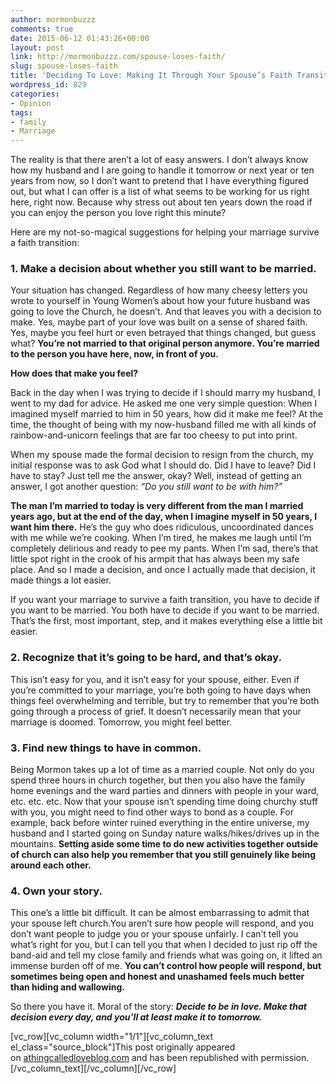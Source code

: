 ```yaml
---
author: mormonbuzzz
comments: true
date: 2015-06-12 01:43:26+00:00
layout: post
link: http://mormonbuzzz.com/spouse-loses-faith/
slug: spouse-loses-faith
title: 'Deciding To Love: Making It Through Your Spouse’s Faith Transition'
wordpress_id: 829
categories:
- Opinion
tags:
- family
- Marriage
---
```


The reality is that there aren’t a lot of easy answers. I don’t always know how my husband and I are going to handle it tomorrow or next year or ten years from now, so I don’t want to pretend that I have everything figured out, but what I can offer is a list of what seems to be working for us right here, right now. Because why stress out about ten years down the road if you can enjoy the person you love right this minute?

Here are my not-so-magical suggestions for helping your marriage survive a faith transition:


### 1. Make a decision about whether you still want to be married.




Your situation has changed. Regardless of how many cheesy letters you wrote to yourself in Young Women’s about how your future husband was going to love the Church, he doesn’t. And that leaves you with a decision to make. Yes, maybe part of your love was built on a sense of shared faith. Yes, maybe you feel hurt or even betrayed that things changed, but guess what? **You’re not married to that original person anymore. You’re married to the person you have here, now, in front of you.**

**How does that make you feel?**

Back in the day when I was trying to decide if I should marry my husband, I went to my dad for advice. He asked me one very simple question: When I imagined myself married to him in 50 years, how did it make me feel? At the time, the thought of being with my now-husband filled me with all kinds of rainbow-and-unicorn feelings that are far too cheesy to put into print.

When my spouse made the formal decision to resign from the church, my initial response was to ask God what I should do. Did I have to leave? Did I have to stay? Just tell me the answer, okay? Well, instead of getting an answer, I got another question: _“Do you still want to be with him?”_

**The man I’m married to today is very different from the man I married years ago, but at the end of the day, when I imagine myself in 50 years, I want him there.** He’s the guy who does ridiculous, uncoordinated dances with me while we’re cooking. When I’m tired, he makes me laugh until I’m completely delirious and ready to pee my pants. When I’m sad, there’s that little spot right in the crook of his armpit that has always been my safe place. And so I made a decision, and once I actually made that decision, it made things a lot easier.

If you want your marriage to survive a faith transition, you have to decide if you want to be married. You both have to decide if you want to be married. That’s the first, most important, step, and it makes everything else a little bit easier.


### 2. Recognize that it’s going to be hard, and that’s okay.




This isn’t easy for you, and it isn’t easy for your spouse, either. Even if you’re committed to your marriage, you’re both going to have days when things feel overwhelming and terrible, but try to remember that you’re both going through a process of grief. It doesn’t necessarily mean that your marriage is doomed. Tomorrow, you might feel better.


### 3. Find new things to have in common.




Being Mormon takes up a lot of time as a married couple. Not only do you spend three hours in church together, but then you also have the family home evenings and the ward parties and dinners with people in your ward, etc. etc. etc. Now that your spouse isn’t spending time doing churchy stuff with you, you might need to find other ways to bond as a couple. For example, back before winter ruined everything in the entire universe, my husband and I started going on Sunday nature walks/hikes/drives up in the mountains. **Setting aside some time to do new activities together outside of church can also help you remember that you still genuinely like being around each other.**


### 4. Own your story.




This one’s a little bit difficult. It can be almost embarrassing to admit that your spouse left church.You aren’t sure how people will respond, and you don’t want people to judge you or your spouse unfairly. I can’t tell you what’s right for you, but I can tell you that when I decided to just rip off the band-aid and tell my close family and friends what was going on, it lifted an immense burden off of me. **You can’t control how people will respond, but sometimes being open and honest and unashamed feels much better than hiding and wallowing.**

So there you have it. Moral of the story: **_Decide to be in love. Make that decision every day, and you’ll at least make it to tomorrow._**

[vc_row][vc_column width="1/1"][vc_column_text el_class="source_block"]This post originally appeared on [athingcalledloveblog.com](http://www.athingcalledloveblog.com/blog/deciding-to-love-making-it-through-your-spouses-faith-transition) and has been republished with permission.[/vc_column_text][/vc_column][/vc_row]
